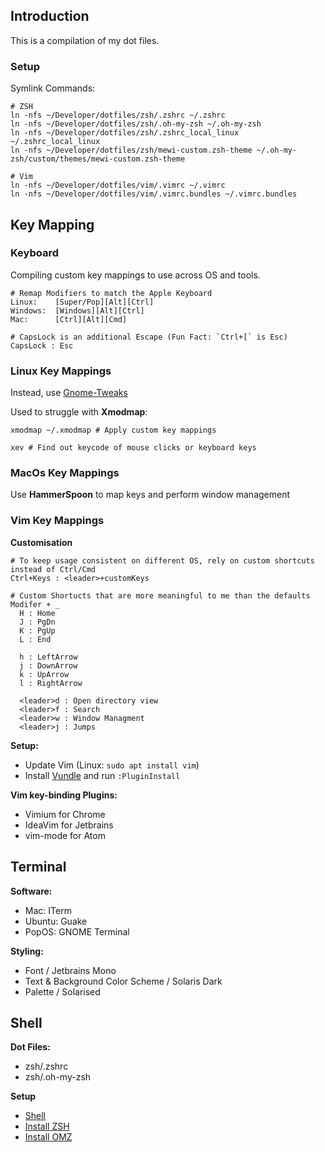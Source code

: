 ## Introduction

This is a compilation of my dot files.

### Setup

Symlink Commands:
```
# ZSH
ln -nfs ~/Developer/dotfiles/zsh/.zshrc ~/.zshrc
ln -nfs ~/Developer/dotfiles/zsh/.oh-my-zsh ~/.oh-my-zsh
ln -nfs ~/Developer/dotfiles/zsh/.zshrc_local_linux ~/.zshrc_local_linux
ln -nfs ~/Developer/dotfiles/zsh/mewi-custom.zsh-theme ~/.oh-my-zsh/custom/themes/mewi-custom.zsh-theme

# Vim
ln -nfs ~/Developer/dotfiles/vim/.vimrc ~/.vimrc
ln -nfs ~/Developer/dotfiles/vim/.vimrc.bundles ~/.vimrc.bundles
```

## Key Mapping

### Keyboard

Compiling custom key mappings to use across OS and tools.

```
# Remap Modifiers to match the Apple Keyboard
Linux:    [Super/Pop][Alt][Ctrl]
Windows:  [Windows][Alt][Ctrl]
Mac:      [Ctrl][Alt][Cmd]

# CapsLock is an additional Escape (Fun Fact: `Ctrl+[` is Esc)
CapsLock : Esc

```

### Linux Key Mappings

Instead, use [Gnome-Tweaks](https://itsfoss.com/gnome-tweak-tool)

Used to struggle with **Xmodmap**:
```
xmodmap ~/.xmodmap # Apply custom key mappings

xev # Find out keycode of mouse clicks or keyboard keys

```

### MacOs Key Mappings

Use **HammerSpoon** to map keys and perform window management


### Vim Key Mappings

**Customisation**
```
# To keep usage consistent on different OS, rely on custom shortcuts instead of Ctrl/Cmd
Ctrl+Keys : <leader>+customKeys

# Custom Shortucts that are more meaningful to me than the defaults
Modifer + _
  H : Home
  J : PgDn
  K : PgUp
  L : End

  h : LeftArrow
  j : DownArrow
  k : UpArrow
  l : RightArrow

  <leader>d : Open directory view
  <leader>f : Search
  <leader>w : Window Managment
  <leader>j : Jumps
```

**Setup:**
- Update Vim (Linux: `sudo apt install vim`)
- Install [Vundle](https://github.com/VundleVim/Vundle.vim) and run `:PluginInstall`

**Vim key-binding Plugins:**
- Vimium for Chrome
- IdeaVim for Jetbrains
- vim-mode for Atom

## Terminal

**Software:**
- Mac: ITerm
- Ubuntu: Guake
- PopOS: GNOME Terminal

**Styling:**
- Font / Jetbrains Mono
- Text & Background Color Scheme / Solaris Dark
- Palette / Solarised

## Shell

**Dot Files:**
- zsh/.zshrc
- zsh/.oh-my-zsh

**Setup**
- [Shell](200~https://www.cyberciti.biz/tips/how-do-i-find-out-what-shell-im-using.html)
- [Install ZSH](https://github.com/ohmyzsh/ohmyzsh/wiki/Installing-ZSH)
- [Install OMZ](https://github.com/ohmyzsh/ohmyzsh)
